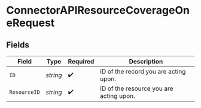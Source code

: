 # ConnectorAPIResourceCoverageOneRequest


## Fields

| Field                                   | Type                                    | Required                                | Description                             |
| --------------------------------------- | --------------------------------------- | --------------------------------------- | --------------------------------------- |
| `ID`                                    | *string*                                | :heavy_check_mark:                      | ID of the record you are acting upon.   |
| `ResourceID`                            | *string*                                | :heavy_check_mark:                      | ID of the resource you are acting upon. |